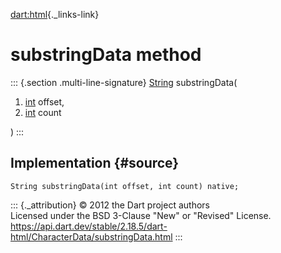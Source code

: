 [dart:html](../../dart-html/dart-html-library){._links-link}

substringData method
====================

::: {.section .multi-line-signature}
[String](../../dart-core/string-class) substringData(

1.  [int](../../dart-core/int-class) offset,
2.  [int](../../dart-core/int-class) count

)
:::

Implementation {#source}
--------------

``` {.language-dart data-language="dart"}
String substringData(int offset, int count) native;
```

::: {._attribution}
© 2012 the Dart project authors\
Licensed under the BSD 3-Clause \"New\" or \"Revised\" License.\
<https://api.dart.dev/stable/2.18.5/dart-html/CharacterData/substringData.html>
:::
